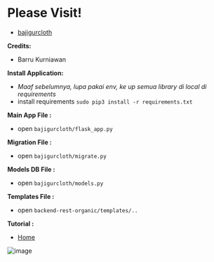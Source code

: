 # Please Visit!
* [bajigurcloth](http://bajigurcloth.pythonanywhere.com/)


**Credits:**
* Barru Kurniawan


**Install Application:**
* *Maaf sebelumnya, lupa pakai env, ke up semua library di local di requirements*
* install requirements `sudo pip3 install -r requirements.txt`


**Main App File     :**
* open `bajigurcloth/flask_app.py`


**Migration File    :**
* open `bajigurcloth/migrate.py`


**Models DB File    :**
* open `bajigurcloth/models.py`


**Templates File    :**
* open `backend-rest-organic/templates/..`

**Tutorial          :**
* [Home](http://bajigurcloth.pythonanywhere.com/)

![image](https://drive.google.com/uc?export=view&id=1T62ZfO7a7ORo2tzx1Aj-YmM9ZmCLghf2)
